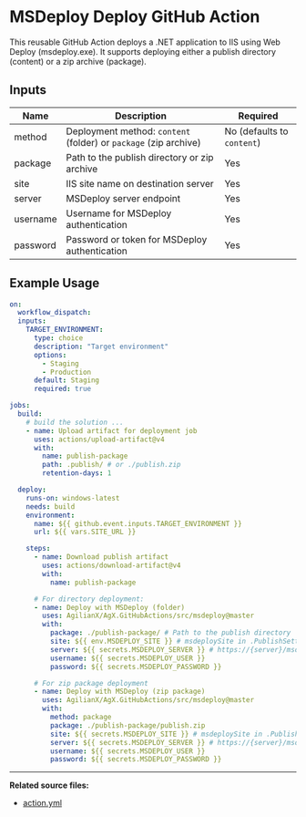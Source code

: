 # MSDeploy Deploy GitHub Action

This reusable GitHub Action deploys a .NET application to IIS using Web Deploy (msdeploy.exe). It supports deploying either a publish directory (content) or a zip archive (package).

## Inputs

| Name     | Description                                                      | Required                   |
|----------|------------------------------------------------------------------|----------------------------|
| method   | Deployment method: `content` (folder) or `package` (zip archive) | No (defaults to `content`) |
| package  | Path to the publish directory or zip archive                     | Yes                        |
| site     | IIS site name on destination server                              | Yes                        |
| server   | MSDeploy server endpoint                                         | Yes                        |
| username | Username for MSDeploy authentication                             | Yes                        |
| password | Password or token for MSDeploy authentication                    | Yes                        |

## Example Usage

```yaml
on:
  workflow_dispatch:
  inputs:
    TARGET_ENVIRONMENT:
      type: choice
      description: "Target environment"
      options:
        - Staging
        - Production
      default: Staging
      required: true

jobs:
  build:
    # build the solution ...
    - name: Upload artifact for deployment job
      uses: actions/upload-artifact@v4
      with:
        name: publish-package
        path: .publish/ # or ./publish.zip
        retention-days: 1

  deploy:
    runs-on: windows-latest
    needs: build
    environment:
      name: ${{ github.event.inputs.TARGET_ENVIRONMENT }}
      url: ${{ vars.SITE_URL }}

    steps:
      - name: Download publish artifact
        uses: actions/download-artifact@v4
        with:
          name: publish-package

      # For directory deployment:
      - name: Deploy with MSDeploy (folder)
        uses: AgilianX/AgX.GitHubActions/src/msdeploy@master
        with:
          package: ./publish-package/ # Path to the publish directory
          site: ${{ env.MSDEPLOY_SITE }} # msdeploySite in .PublishSettings file
          server: ${{ secrets.MSDEPLOY_SERVER }} # https://{server}/msdeploy.axd?{site}" from .PublishSettings file
          username: ${{ secrets.MSDEPLOY_USER }}
          password: ${{ secrets.MSDEPLOY_PASSWORD }}

      # For zip package deployment
      - name: Deploy with MSDeploy (zip package)
        uses: AgilianX/AgX.GitHubActions/src/msdeploy@master
        with:
          method: package
          package: ./publish-package/publish.zip
          site: ${{ secrets.MSDEPLOY_SITE }} # msdeploySite in .PublishSettings file
          server: ${{ secrets.MSDEPLOY_SERVER }} # https://{server}/msdeploy.axd?{site}" from .PublishSettings file
          username: ${{ secrets.MSDEPLOY_USER }}
          password: ${{ secrets.MSDEPLOY_PASSWORD }}

```

---

**Related source files:**

- [action.yml](./action.yml)
